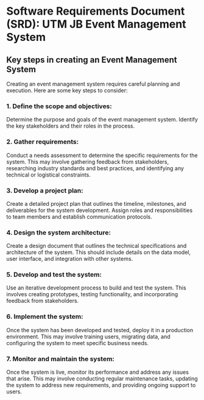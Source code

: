 
# Software Requirements Document (SRD): UTM JB Event Management System

## Key steps in creating an Event Management System
Creating an event management system requires careful planning and execution. Here are some key steps to consider:

### 1. Define the scope and objectives: 
Determine the purpose and goals of the event management system. Identify the key stakeholders and their roles in the process.

### 2. Gather requirements: 
Conduct a needs assessment to determine the specific requirements for the system. This may involve gathering feedback from stakeholders, researching industry standards and best practices, and identifying any technical or logistical constraints.

### 3. Develop a project plan: 
Create a detailed project plan that outlines the timeline, milestones, and deliverables for the system development. Assign roles and responsibilities to team members and establish communication protocols.

### 4. Design the system architecture: 
Create a design document that outlines the technical specifications and architecture of the system. This should include details on the data model, user interface, and integration with other systems.

### 5. Develop and test the system: 
Use an iterative development process to build and test the system. This involves creating prototypes, testing functionality, and incorporating feedback from stakeholders.

### 6. Implement the system: 
Once the system has been developed and tested, deploy it in a production environment. This may involve training users, migrating data, and configuring the system to meet specific business needs.

### 7. Monitor and maintain the system: 
Once the system is live, monitor its performance and address any issues that arise. This may involve conducting regular maintenance tasks, updating the system to address new requirements, and providing ongoing support to users.
